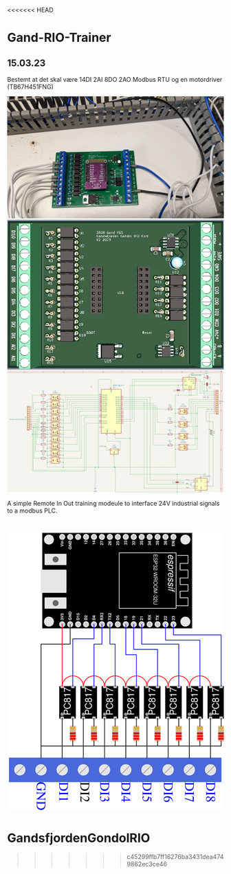 <<<<<<< HEAD
# Gand-RIO-Trainer
## 15.03.23
Bestemt at det skal være 14DI 2AI 8DO 2AO Modbus RTU og en motordriver (TB67H451FNG)

![alt text](https://github.com/mosy/GandsfjordenGondolRIO/blob/master/Bilder/RIO.jpg "Logo Title Text 1")
![alt text](https://github.com/mosy/GandsfjordenGondolRIO/blob/master/Bilder/ESP32RIO.jpg "Logo Title Text 1")
![alt text](https://github.com/mosy/GandsfjordenGondolRIO/blob/master/Bilder/diagram.png "Logo Title Text 1")

A simple Remote In Out training modeule to interface 24V industrial signals to a modbus PLC. 

![alt text](https://github.com/mosy/Gand-RIO-Trainer/blob/master/Tegninger/Kobling.svg "Logo Title Text 1")
=======
# GandsfjordenGondolRIO
>>>>>>> c45299ffb7ff16276ba3431dea4749862ec3ce46
